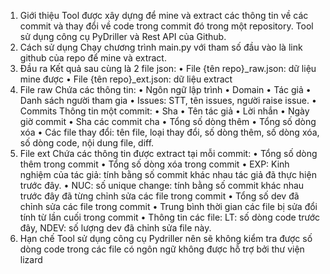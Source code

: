 1.	Giới thiệu
Tool được xây dựng để mine và extract các thông tin về các commit và thay đổi về code trong commit đó trong một repository.
Tool sử dụng công cụ PyDriller và Rest API của Github.
2.	Cách sử dụng
Chạy chương trình main.py với tham số đầu vào là link github của repo để mine và extract.
3.	Đầu ra
Kết quả sau cùng là 2 file json:
•	File {tên repo}_raw.json: dữ liệu mine được
•	File {tên repo}_ext.json: dữ liệu extract
4.	File raw
Chứa các thông tin:
•	Ngôn ngữ lập trình
•	Domain
•	Tác giả
•	Danh sách người tham gia
•	Issues: STT, tên issues, người raise issue.
•	Commits
Thông tin một commit:
•	Sha
•	Tên tác giả
•	Lời nhắn
•	Ngày giờ commit
•	Sha các commit cha
•	Tổng số dòng thêm
•	Tổng số dòng xóa
•	Các file thay đổi: tên file, loại thay đổi, số dòng thêm, số dòng xóa, số dòng code, nội dung file, diff.
5.	File ext
Chứa các thông tin được extract tại mỗi commit:
•	Tổng số dòng thêm trong commit
•	Tổng số dòng xóa trong commit
•	EXP: Kinh nghiệm của tác giả: tính bằng số commit khác nhau tác giả đã thực hiện trước đây.
•	NUC: số unique change: tính bằng số commit khác nhau trước đây đã từng chỉnh sửa các file trong commit
•	Tổng số dev đã chỉnh sửa các file trong commit
•	Trung bình thời gian các file bị sửa đổi tính từ lần cuối trong commit
•	Thông tin các file: LT: số dòng code trước đây, NDEV: số lượng dev đã chỉnh sửa file này.
6.	Hạn chế
Tool sử dụng công cụ Pydriller nên sẽ không kiểm tra được số dòng code trong các file có ngôn ngữ không được hỗ trợ bởi thư viện lizard

